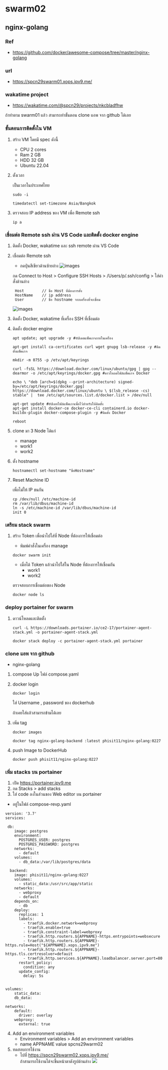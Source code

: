 # swarm02
## nginx-golang

### Ref
* https://github.com/docker/awesome-compose/tree/master/nginx-golang
### url
* https://spcn29swarm01.xops.ipv9.me/
### wakatime project
* https://wakatime.com/@spcn29/projects/nkcbladfhw

ถ้าทำตาม swarm01 แล้ว สามารถทำขั้นตอน clone แอพ จาก github ได้เลย
### ขั้นตอนการติดตั้งใน VM
1. สร้าง VM โดยมี spec ดังนี้
    * CPU 2 cores
    * Ram 2 GB
    * HDD 32 GB
    * Ubuntu 22.04
2. ตั้งเวลา

    เป็นเวลาในประเทศไทย
    ```
    sudo -i
    ```
    ```
    timedatectl set-timezone Asia/Bangkok
    ```
3. ตรวจสอบ IP address ของ VM เพื่อ Remote ssh
    ```
    ip a
    ```
### เชื่อมต่อ Remote ssh ผ่าน VS Code และติดตั้ง docker engine 
1. ติดตั้ง Docker, wakatime และ ssh remote ผ่าน VS Code
2. เชื่อมต่อ Remote ssh 
    * กดปุ่นสีเขียวด้านซ้ายล่าง
![images](https://user-images.githubusercontent.com/109591322/222915170-eea6290c-3494-4998-a50e-504b6d00b3ca.png)

    กด Connect to Host > Configure SSH Hosts > /Users/p/.ssh/config > ใส่คำสั่งด้านล่าง

    
        Host        // ชื่อ Host ที่ต้องการตั้ง
        HostName    // ip address
        User        // ชื่อ hostname จากเครื่องที่จะเชื่อม
    
    ![images](https://user-images.githubusercontent.com/109591322/222915172-0b26924e-d083-4126-80e5-6cec87b32832.png)
4. ติดตั้ง Docker, wakatime ที่เครื่อง SSH ที่เชื่อมต่อ 

5. ติดตั้ง docker engine 
    ```
    apt update; apt upgrade -y #อัปเดตแพ็คเกจภายในเครื่อง

    apt-get install ca-certificates curl wget gnupg lsb-release -y #ติดตั้งแพ็คเกจ

    mkdir -m 0755 -p /etv/apt/keyrings

    curl -fsSL https://download.docker.com/linux/ubuntu/gpg | gpg --dearmor -o /etc/apt/keyrings/docker.gpg #ดาวโหลดไฟล์แพ็คเกจ Docker

    echo \ "deb [arch=$(dpkg --print-architecture) signed-by=/etc/apt/keyrings/docker.gpg] https://download.docker.com/linux/ubuntu \ $(lsb_release -cs) stable" |  tee /etc/apt/sources.list.d/docker.list > /dev/null

    apt-get update #อัปเดทไฟล์แพ็คเกจเพื่อไว้สำหรับให้ติดตั้ง
    apt-get install docker-ce docker-ce-cli containerd.io docker-buildx-plugin docker-compose-plugin -y #ติดตั้ง Docker

    reboot
    ```
4. clone มา 3 Node ได้แก่
    * manage
    * work1
    * work2
5. ตั้ง hostname
    ```
    hostnamectl set-hostname "ชื่อHostname"
    ```
6. Reset Machine ID 

    เพื่อไม่ให้ IP ชนกัน
    ```
    cp /dev/null /etc/machine-id
    rm /var/lib/dbus/machine-id
    ln -s /etc/machine-id /var/lib/dbus/machine-id
    init 0
    ```


### เตรียม stack swarm  
1. สร้าง Token 
    เพื่อนำไปใส่ที่ Node ที่ต้องการให้เชื่อมต่อ
    * พิมพ์คำสั่งในเครื่อง manage
    ```
    docker swarm init 
    ```
    * เมื่อได้ Token แล้วนำไปใส่ใน Node ที่ต้องการให้เชื่อมกัน
        * work1
        * work2
    
    ตรวจสอบการเชื่อมต่อของ Node
    ```
    docker node ls
    ```
### deploy portainer for swarm 
1.  ดาวน์โหลดและติดตั้ง
    ```
    curl -L https://downloads.portainer.io/ce2-17/portainer-agent-stack.yml -o portainer-agent-stack.yml
    ```
    ```
    docker stack deploy -c portainer-agent-stack.yml portainer
    ```
### clone แอพ จาก github    
* nginx-golang
1. compose Up ไฟล์ compose.yaml
2. docker login
    ```
    docker login 
    ```
    ใส่ Username , password ของ dockerhub

    ถ้าเคยใส่แล้วสามารถข้ามได้เลย
3. เพิ่ม tag 
    ``` 
    docker images
    ```
    ```
    docker tag nginx-golang-backend :latest phisit11/nginx-golang:0227
    ```
4. push Image to DockerHub
    ```
    docker push phisit11/nginx-golang:0227
    ```
### เพิ่ม stacks บน portainer
1. เปิด https://portainer.ipv9.me
2. กด Stacks > add stacks 
3. ใส่ code ลงในส่วนของ Web editor บน portainer
* อยู่ในไฟล์ compose-revp.yaml
```
version: '3.7'
services:
 
 db: 
    image: postgres
    environment:
      POSTGRES_USER: postgres
      POSTGRES_PASSWORD: postgres
    networks:
      - default
    volumes:
      - db_data:/var/lib/postgres/data

  backend:
    image: phisit11/nginx-golang:0227
    volumes:
      - static_data:/usr/src/app/static
    networks:
      - webproxy
      - default
    depends_on:
      - db  
    deploy:
      replicas: 1
      labels:
        - traefik.docker.network=webproxy
        - traefik.enable=true
        - traefik.constraint-label=webproxy
        - traefik.http.routers.${APPNAME}-https.entrypoints=websecure
        - traefik.http.routers.${APPNAME}-https.rule=Host("${APPNAME}.xops.ipv9.me")
        - traefik.http.routers.${APPNAME}-https.tls.certresolver=defauit
        - traefik.http.services.${APPNAME}.loadbalancer.server.port=80
      restart_policy:
        condition: any
      update_config:
        delay: 5s

      
volumes:
    static_data:
    db_data:

networks:
    default:
      driver: overlay
    webproxy:
      external: true

```    
4. Add an environment variables
    * Environment variables > Add an environment variables
    * name APPNAME value spcns29warm02
5. ทดสอบการใช้งาน 
    * ไปที่ https://spcn29swarm02.xops.ipv9.me/  
    ถ้าสามารถใช้งานได้จะขึ้นหน้าตาดังรูปด้านล่าง
![](https://user-images.githubusercontent.com/109591322/222915175-9c633d94-6c9a-44d4-bb1f-8e621602084d.png)